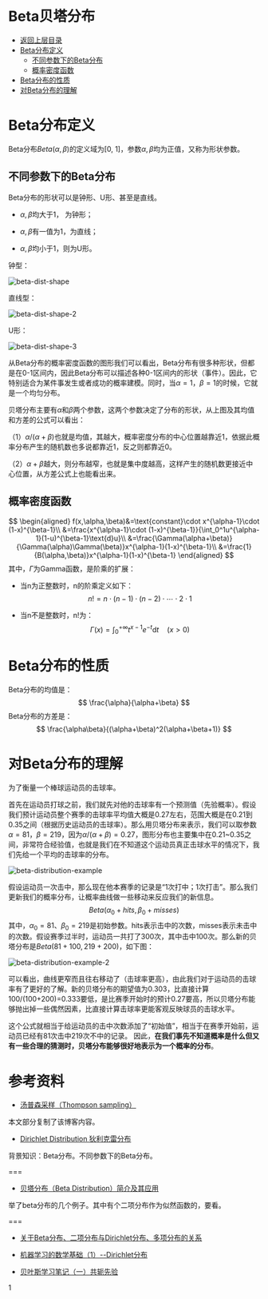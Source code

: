 # Beta贝塔分布

* [返回上层目录](../probability-distribution.md)
* [Beta分布定义](#Beta分布定义)
  * [不同参数下的Beta分布](#不同参数下的Beta分布)
  * [概率密度函数](#概率密度函数)
* [Beta分布的性质](#Beta分布的性质)
* [对Beta分布的理解](#对Beta分布的理解)



# Beta分布定义

Beta分布$Beta(\alpha, \beta)$的定义域为[0, 1]，参数$\alpha, \beta$均为正值，又称为形状参数。

## 不同参数下的Beta分布

Beta分布的形状可以是钟形、U形、甚至是直线。

* $\alpha,\beta$均大于1， 为钟形；

* $\alpha,\beta$有一值为1，为直线；
* $\alpha,\beta$均小于1，则为U形。

钟型：

![beta-dist-shape](pic/beta-dist-shape.png)

直线型：

![beta-dist-shape-2](pic/beta-dist-shape-2.png)

U形：

![beta-dist-shape-3](pic/beta-dist-shape-3.png)

从Beta分布的概率密度函数的图形我们可以看出，Beta分布有很多种形状，但都是在0-1区间内，因此Beta分布可以描述各种0-1区间内的形状（事件）。因此，它特别适合为某件事发生或者成功的概率建模。同时，当$\alpha=1$，$\beta=1$的时候，它就是一个均匀分布。

贝塔分布主要有$\alpha$和$\beta$两个参数，这两个参数决定了分布的形状，从上图及其均值和方差的公式可以看出：

（1）$\alpha/(\alpha+\beta)$也就是均值，其越大，概率密度分布的中心位置越靠近1，依据此概率分布产生的随机数也多说都靠近1，反之则都靠近0。

（2）$\alpha+\beta$越大，则分布越窄，也就是集中度越高，这样产生的随机数更接近中心位置，从方差公式上也能看出来。

## 概率密度函数


$$
\begin{aligned}
f(x,\alpha,\beta)&=\text{constant}\cdot x^{\alpha-1}\cdot (1-x)^{\beta-1}\\
&=\frac{x^{\alpha-1}\cdot (1-x)^{\beta-1}}{\int_0^1u^{\alpha-1}(1-u)^{\beta-1}\text{d}u}\\
&=\frac{\Gamma(\alpha+\beta)}{\Gamma(\alpha)\Gamma(\beta)}x^{\alpha-1}(1-x)^{\beta-1}\\
&=\frac{1}{B(\alpha,\beta)}x^{\alpha-1}(1-x)^{\beta-1}
\end{aligned}
$$
 其中，$\Gamma$为Gamma函数，是阶乘的扩展：

- 当n为正整数时，n的阶乘定义如下：
  $$
  n!=n\cdot(n−1)\cdot(n−2)\cdot\cdots\cdot2\cdot1
  $$

- 当n不是整数时，n!为：
  $$
  \Gamma(x)=\int_0^{+\infty}t^{x-1}e^{-t}\text{d}t\quad(x>0)
  $$

# Beta分布的性质

Beta分布的均值是：
$$
\frac{\alpha}{\alpha+\beta}
$$
Beta分布的方差是：
$$
\frac{\alpha\beta}{(\alpha+\beta)^2(\alpha+\beta+1)}
$$

# 对Beta分布的理解

为了衡量一个棒球运动员的击球率。

首先在运动员打球之前，我们就先对他的击球率有一个预测值（先验概率）。假设我们预计运动员整个赛季的击球率平均值大概是0.27左右，范围大概是在0.21到0.35之间（根据历史运动员的击球率）。那么用贝塔分布来表示，我们可以取参数$\alpha=81$，$\beta=219$，因为$\alpha/(\alpha+\beta)=0.27$，图形分布也主要集中在0.21~0.35之间，非常符合经验值，也就是我们在不知道这个运动员真正击球水平的情况下，我们先给一个平均的击球率的分布。

![beta-distribution-example](pic/beta-distribution-example.png)

假设运动员一次击中，那么现在他本赛季的记录是“1次打中；1次打击”。那么我们更新我们的概率分布，让概率曲线做一些移动来反应我们的新信息。
$$
Beta(\alpha_0+hits, \beta_0+misses)
$$
其中，$\alpha_0=81$、$\beta_0=219$是初始参数。hits表示击中的次数，misses表示未击中的次数。假设赛季过半时，运动员一共打了300次，其中击中100次。那么新的贝塔分布是$Beta(81+100,219+200)$，如下图：

![beta-distribution-example-2](pic/beta-distribution-example-2.png)

可以看出，曲线更窄而且往右移动了（击球率更高），由此我们对于运动员的击球率有了更好的了解。新的贝塔分布的期望值为0.303，比直接计算100/(100+200)=0.333要低，是比赛季开始时的预计0.27要高，所以贝塔分布能够抛出掉一些偶然因素，比直接计算击球率更能客观反映球员的击球水平。

这个公式就相当于给运动员的击中次数添加了“初始值”，相当于在赛季开始前，运动员已经有81次击中219次不中的记录。 因此，**在我们事先不知道概率是什么但又有一些合理的猜测时，贝塔分布能够很好地表示为一个概率的分布**。

# 参考资料

* [汤普森采样（Thompson sampling）](https://blog.csdn.net/sinat_37422398/article/details/113381119)

本文部分复制了该博客内容。

* [Dirichlet Distribution 狄利克雷分布](https://zhuanlan.zhihu.com/p/425388698)

背景知识：Beta分布。不同参数下的Beta分布。

===

* [贝塔分布（Beta Distribution）简介及其应用](https://www.datalearner.com/blog/1051505532393058)

举了beta分布的几个例子。其中有个二项分布作为似然函数的，要看。

===

- [关于Beta分布、二项分布与Dirichlet分布、多项分布的关系](https://www.cnblogs.com/wybang/p/3206719.html)
- [机器学习的数学基础（1）--Dirichlet分布](https://blog.csdn.net/jwh_bupt/article/details/8841644)

- [贝叶斯学习笔记（一）共轭先验](https://zhuanlan.zhihu.com/p/89398684)

1

